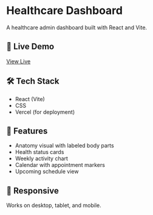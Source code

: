# Healthcare Dashboard

A healthcare admin dashboard built with React and Vite.

## 🔗 Live Demo

[View Live](https://healthcare-dashboard-akshaya-udhayagiris-projects.vercel.app/)

## 🛠️ Tech Stack

- React (Vite)
- CSS
- Vercel (for deployment)

## 📁 Features

- Anatomy visual with labeled body parts
- Health status cards
- Weekly activity chart
- Calendar with appointment markers
- Upcoming schedule view

## 📱 Responsive

Works on desktop, tablet, and mobile.

